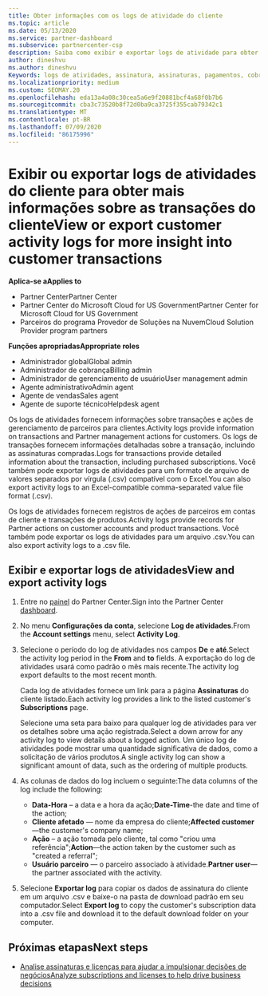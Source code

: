```yaml
---
title: Obter informações com os logs de atividade do cliente
ms.topic: article
ms.date: 05/13/2020
ms.service: partner-dashboard
ms.subservice: partnercenter-csp
description: Saiba como exibir e exportar logs de atividade para obter informações sobre transações de conta de cliente e outras atividades de gerenciamento de parceiros relacionadas ao cliente.
author: dineshvu
ms.author: dineshvu
Keywords: logs de atividades, assinatura, assinaturas, pagamentos, cobrança, transações
ms.localizationpriority: medium
ms.custom: SEOMAY.20
ms.openlocfilehash: eda13a4a08c30cea5a6e9f20881bcf4a68f0b7b6
ms.sourcegitcommit: cba3c73520b8f72d0ba9ca3725f355cab79342c1
ms.translationtype: MT
ms.contentlocale: pt-BR
ms.lasthandoff: 07/09/2020
ms.locfileid: "86175996"
---
```

# <a name="view-or-export-customer-activity-logs-for-more-insight-into-customer-transactions"></a><span data-ttu-id="b46db-104">Exibir ou exportar logs de atividades do cliente para obter mais informações sobre as transações do cliente</span><span class="sxs-lookup"><span data-stu-id="b46db-104">View or export customer activity logs for more insight into customer transactions</span></span>

<span data-ttu-id="b46db-105">**Aplica-se a**</span><span class="sxs-lookup"><span data-stu-id="b46db-105">**Applies to**</span></span>

- <span data-ttu-id="b46db-106">Partner Center</span><span class="sxs-lookup"><span data-stu-id="b46db-106">Partner Center</span></span>
- <span data-ttu-id="b46db-107">Partner Center do Microsoft Cloud for US Government</span><span class="sxs-lookup"><span data-stu-id="b46db-107">Partner Center for Microsoft Cloud for US Government</span></span>
- <span data-ttu-id="b46db-108">Parceiros do programa Provedor de Soluções na Nuvem</span><span class="sxs-lookup"><span data-stu-id="b46db-108">Cloud Solution Provider program partners</span></span>

<span data-ttu-id="b46db-109">**Funções apropriadas**</span><span class="sxs-lookup"><span data-stu-id="b46db-109">**Appropriate roles**</span></span>

- <span data-ttu-id="b46db-110">Administrador global</span><span class="sxs-lookup"><span data-stu-id="b46db-110">Global admin</span></span>
- <span data-ttu-id="b46db-111">Administrador de cobrança</span><span class="sxs-lookup"><span data-stu-id="b46db-111">Billing admin</span></span>
- <span data-ttu-id="b46db-112">Administrador de gerenciamento de usuário</span><span class="sxs-lookup"><span data-stu-id="b46db-112">User management admin</span></span>
- <span data-ttu-id="b46db-113">Agente administrativo</span><span class="sxs-lookup"><span data-stu-id="b46db-113">Admin agent</span></span>
- <span data-ttu-id="b46db-114">Agente de vendas</span><span class="sxs-lookup"><span data-stu-id="b46db-114">Sales agent</span></span>
- <span data-ttu-id="b46db-115">Agente de suporte técnico</span><span class="sxs-lookup"><span data-stu-id="b46db-115">Helpdesk agent</span></span>

<span data-ttu-id="b46db-116">Os logs de atividades fornecem informações sobre transações e ações de gerenciamento de parceiros para clientes.</span><span class="sxs-lookup"><span data-stu-id="b46db-116">Activity logs provide information on transactions and Partner management actions for customers.</span></span> <span data-ttu-id="b46db-117">Os logs de transações fornecem informações detalhadas sobre a transação, incluindo as assinaturas compradas.</span><span class="sxs-lookup"><span data-stu-id="b46db-117">Logs for transactions provide detailed information about the transaction, including purchased subscriptions.</span></span> <span data-ttu-id="b46db-118">Você também pode exportar logs de atividades para um formato de arquivo de valores separados por vírgula (.csv) compatível com o Excel.</span><span class="sxs-lookup"><span data-stu-id="b46db-118">You can also export activity logs to an Excel-compatible comma-separated value file format (.csv).</span></span>

<span data-ttu-id="b46db-119">Os logs de atividades fornecem registros de ações de parceiros em contas de cliente e transações de produtos.</span><span class="sxs-lookup"><span data-stu-id="b46db-119">Activity logs provide records for Partner actions on customer accounts and product transactions.</span></span> <span data-ttu-id="b46db-120">Você também pode exportar os logs de atividades para um arquivo .csv.</span><span class="sxs-lookup"><span data-stu-id="b46db-120">You can also export activity logs to a .csv file.</span></span>

## <a name="view-and-export-activity-logs"></a><span data-ttu-id="b46db-121">Exibir e exportar logs de atividades</span><span class="sxs-lookup"><span data-stu-id="b46db-121">View and export activity logs</span></span>

1. <span data-ttu-id="b46db-122">Entre no [painel](https://partner.microsoft.com/dashboard) do Partner Center.</span><span class="sxs-lookup"><span data-stu-id="b46db-122">Sign into the Partner Center [dashboard](https://partner.microsoft.com/dashboard).</span></span>

2. <span data-ttu-id="b46db-123">No menu **Configurações da conta**, selecione **Log de atividades**.</span><span class="sxs-lookup"><span data-stu-id="b46db-123">From the **Account settings** menu, select **Activity Log**.</span></span>

3. <span data-ttu-id="b46db-124">Selecione o período do log de atividades nos campos **De** e **até**.</span><span class="sxs-lookup"><span data-stu-id="b46db-124">Select the activity log period in the **From** and **to** fields.</span></span> <span data-ttu-id="b46db-125">A exportação do log de atividades usará como padrão o mês mais recente.</span><span class="sxs-lookup"><span data-stu-id="b46db-125">The activity log export defaults to the most recent month.</span></span>

   <span data-ttu-id="b46db-126">Cada log de atividades fornece um link para a página **Assinaturas** do cliente listado.</span><span class="sxs-lookup"><span data-stu-id="b46db-126">Each activity log provides a link to the listed customer's **Subscriptions** page.</span></span>

   <span data-ttu-id="b46db-127">Selecione uma seta para baixo para qualquer log de atividades para ver os detalhes sobre uma ação registrada.</span><span class="sxs-lookup"><span data-stu-id="b46db-127">Select a down arrow for any activity log to view details about a logged action.</span></span> <span data-ttu-id="b46db-128">Um único log de atividades pode mostrar uma quantidade significativa de dados, como a solicitação de vários produtos.</span><span class="sxs-lookup"><span data-stu-id="b46db-128">A single activity log can show a significant amount of data, such as the ordering of multiple products.</span></span>

4. <span data-ttu-id="b46db-129">As colunas de dados do log incluem o seguinte:</span><span class="sxs-lookup"><span data-stu-id="b46db-129">The data columns of the log include the following:</span></span>
   - <span data-ttu-id="b46db-130">**Data-Hora** – a data e a hora da ação;</span><span class="sxs-lookup"><span data-stu-id="b46db-130">**Date-Time**-the date and time of the action;</span></span>
   - <span data-ttu-id="b46db-131">**Cliente afetado** — nome da empresa do cliente;</span><span class="sxs-lookup"><span data-stu-id="b46db-131">**Affected customer**—the customer's company name;</span></span>
   - <span data-ttu-id="b46db-132">**Ação** – a ação tomada pelo cliente, tal como "criou uma referência";</span><span class="sxs-lookup"><span data-stu-id="b46db-132">**Action**—the action taken by the customer such as "created a referral";</span></span>
   - <span data-ttu-id="b46db-133">**Usuário parceiro** — o parceiro associado à atividade.</span><span class="sxs-lookup"><span data-stu-id="b46db-133">**Partner user**—the partner associated with the activity.</span></span>

5. <span data-ttu-id="b46db-134">Selecione **Exportar log** para copiar os dados de assinatura do cliente em um arquivo .csv e baixe-o na pasta de download padrão em seu computador.</span><span class="sxs-lookup"><span data-stu-id="b46db-134">Select **Export log** to copy the customer's subscription data into a .csv file and download it to the default download folder on your computer.</span></span>

## <a name="next-steps"></a><span data-ttu-id="b46db-135">Próximas etapas</span><span class="sxs-lookup"><span data-stu-id="b46db-135">Next steps</span></span>

- [<span data-ttu-id="b46db-136">Analise assinaturas e licenças para ajudar a impulsionar decisões de negócios</span><span class="sxs-lookup"><span data-stu-id="b46db-136">Analyze subscriptions and licenses to help drive business decisions</span></span>](analyze-subscriptions-licenses.md)
